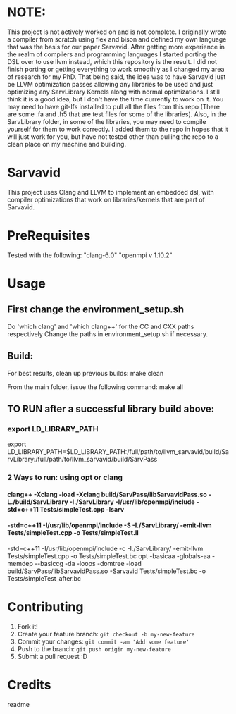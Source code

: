 <snippet>
  <content>

# NOTE: 
This project is not actively worked on and is not complete. I originally wrote a compiler from scratch using flex and bison and defined my own language that was the basis for our paper Sarvavid. After getting more experience in the realm of compilers and programming languages I started porting the DSL over to use llvm instead, which this repository is the result. I did not finish porting or getting everything to work smoothly as I changed my area of research for my PhD. That being said, the idea was to have Sarvavid just be LLVM optimization passes allowing any libraries to be used and just optimizing any SarvLibrary Kernels along with normal optimizations. I still think it is a good idea, but I don't have the time currently to work on it. You may need to have git-lfs installed to pull all the files from this repo (There are some .fa and .h5 that are test files for some of the libraries). Also, in the SarvLibrary folder, in some of the libraries, you may need to compile yourself for them to work correctly. I added them to the repo in hopes that it will just work for you, but have not tested other than pulling the repo to a clean place on my machine and building.


# Sarvavid
This project uses Clang and LLVM to implement an embedded dsl, with compiler optimizations that work on libraries/kernels that are part of Sarvavid. 

# PreRequisites

Tested with the following:
    "clang-6.0"
    "openmpi v 1.10.2"


# Usage
## First change the environment_setup.sh
Do 'which clang' and 'which clang++' for the CC and CXX paths respectively
Change the paths in environment_setup.sh if necessary.

## Build:
For best results, clean up previous builds:
    make clean

From the main folder, issue the following command:
    make all


## TO RUN after a successful library build above:
### export LD_LIBRARY_PATH

export LD_LIBRARY_PATH=$LD_LIBRARY_PATH:/full/path/to/llvm_sarvavid/build/SarvLibrary:/full/path/to/llvm_sarvavid/build/SarvPass


### 2 Ways to run: using opt or clang
#### clang++ -Xclang -load -Xclang build/SarvPass/libSarvavidPass.so -L./build/SarvLibrary -I./SarvLibrary -I/usr/lib/openmpi/include -std=c++11 Tests/simpleTest.cpp -lsarv
#### -std=c++11 -I/usr/lib/openmpi/include -S -I./SarvLibrary/ -emit-llvm Tests/simpleTest.cpp -o Tests/simpleTest.ll
-std=c++11 -I/usr/lib/openmpi/include -c -I./SarvLibrary/ -emit-llvm Tests/simpleTest.cpp -o Tests/simpleTest.bc
opt -basicaa -globals-aa -memdep --basiccg -da -loops -domtree -load build/SarvPass/libSarvavidPass.so -Sarvavid Tests/simpleTest.bc -o Tests/simpleTest_after.bc

# Contributing

1. Fork it!
2. Create your feature branch: `git checkout -b my-new-feature`
3. Commit your changes: `git commit -am 'Add some feature'`
4. Push to the branch: `git push origin my-new-feature`
5. Submit a pull request :D

# Credits

</content>
  <tabTrigger>readme</tabTrigger>
</snippet>

